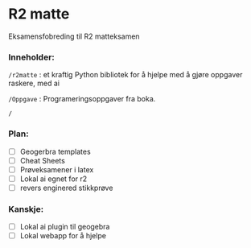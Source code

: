 # R2 matte

Eksamensfobreding til R2 matteksamen

### Inneholder:

``/r2matte`` : et kraftig Python bibliotek for å hjelpe med å gjøre oppgaver raskere, med ai

``/Oppgave`` : Programeringsoppgaver fra boka.

``/``

### Plan:

- [ ] Geogerbra templates
- [ ] Cheat Sheets
- [ ] Prøveksamener i latex
- [ ] Lokal ai egnet for r2
- [ ] revers enginered stikkprøve

### Kanskje:
- [ ] Lokal ai plugin til geogebra
- [ ] Lokal webapp for å hjelpe
